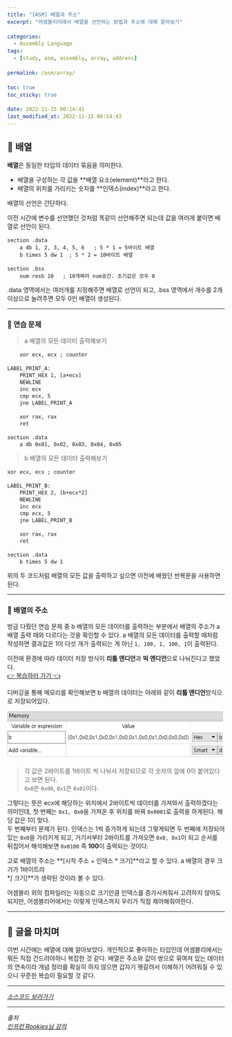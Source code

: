 ```yaml
---
title: "[ASM] 배열과 주소"
excerpt: "어셈블리어에서 배열을 선언하는 방법과 주소에 대해 알아보기"

categories:
  - Assembly Language
tags:
  - [study, asm, assembly, array, address]

permalink: /asm/array/

toc: true
toc_sticky: true

date: 2022-11-15 00:14:41
last_modified_at: 2022-11-15 00:14:43
---
```


## 👻 배열
**배열**은 동일한 타입의 데이터 묶음을 의미한다.

- 배열을 구성하는 각 값을 **배열 요소(element)**라고 한다.
- 배열의 위치를 가리키는 숫자를 **인덱스(index)**라고 한다.

배열의 선언은 간단하다.

이전 시간에 변수를 선언했던 것처럼 똑같이 선언해주면 되는데 값을 여러개 붙이면 배열로 선언이 된다.

```
section .data
    a db 1, 2, 3, 4, 5, 6   ; 5 * 1 = 5바이트 배열
    b times 5 dw 1  ; 5 * 2 = 10바이트 배열

section .bss
    num resb 10   ; 10개짜리 num공간. 초기값은 모두 0
```

.data 영역에서는 여러개를 지정해주면 배열로 선언이 되고, .bss 영역에서 개수를 2개 이상으로 늘려주면 모두 0인 배열이 생성된다.

***

### 🌱 연습 문제
> a 배열의 모든 데이터 출력해보기

```
    xor ecx, ecx ; counter
    
LABEL_PRINT_A:
    PRINT_HEX 1, [a+ecx]
    NEWLINE
    inc ecx
    cmp ecx, 5
    jne LABEL_PRINT_A
        
    xor rax, rax
    ret

section .data
    a db 0x01, 0x02, 0x03, 0x04, 0x05
```

> b 배열의 모든 데이터 출력해보기

```
xor ecx, ecx ; counter
    
LABEL_PRINT_B:
    PRINT_HEX 2, [b+ecx*2]
    NEWLINE
    inc ecx
    cmp ecx, 5
    jne LABEL_PRINT_B

    xor rax, rax
    ret

section .data
    b times 5 dw 1
```

위의 두 코드처럼 배열의 모든 값을 출력하고 싶으면 이전에 배웠던 반복문을 사용하면 된다.

***

### 🌱 배열의 주소
방금 다뤘던 연습 문제 중 b 배열의 모든 데이터를 출력하는 부분에서 배열의 주소가 a 배열 출력 때와 다르다는 것을 확인할 수 있다. a 배열의 모든 데이터를 출력할 때처럼 작성하면 결과값은 1이 다섯 개가 출력되는 게 아닌 ``` 1, 100, 1, 100, 1 ```이 출력된다.

이전에 환경에 따라 데이터 저장 방식이 **리틀 엔디언**과 **빅 엔디언**으로 나눠진다고 했었다.   
[👉 복습하러 가기 👈](/asm/char-and-endian/#-엔디언endianness-개념과-종류)

디버깅을 통해 메모리를 확인해보면 b 배열의 데이터는 아래와 같이 **리틀 엔디언**방식으로 저장되어있다.

![Alt Text](/assets/images/posts_img/basics/asm/array/memory-b.PNG)   

> 각 값은 2바이트를 1바이트 씩 나눠서 저장되므로 각 숫자의 앞에 0이 붙어있다고 보면 된다.   
``` 0x0 ```은 ``` 0x00 ```, ``` 0x1 ```은 ``` 0x01 ```이다.

그렇다는 뜻은 ecx에 해당하는 위치에서 2바이트씩 데이터를 가져와서 출력하겠다는 의미인데, 첫 번째는 ``` 0x1, 0x0 ```을 가져온 후 위치를 바꿔 ``` 0x0001 ```로 출력을 하게된다. 해당 값은 1이 맞다.   
두 번째부터 문제가 된다. 인덱스는 1씩 증가하게 되는데 그렇게되면 두 번째에 저장되어있는 ``` 0x0 ```을 가리키게 되고, 거기서부터 2바이트를 가져오면 ``` 0x0, 0x1 ```이 되고 순서를 뒤집어서 해석해보면 ``` 0x0100 ``` 즉 **100**이 출력되는 것이다.

고로 배열의 주소는 **[시작 주소 + 인덱스 * 크기]**라고 할 수 있다. a 배열의 경우 크기가 1바이트라   
**[* 크기]**가 생략된 것이라 볼 수 있다.

어셈블리 외의 컴파일러는 자동으로 크기만큼 인덱스를 증가시켜줘서 고려하지 않아도 되지만, 어셈블리어에서는 이렇게 인덱스까지 우리가 직접 제어해줘야한다.

***

## 👻 글을 마치며
이번 시간에는 배열에 대해 알아보았다. 개인적으로 좋아하는 타입인데 어셈블리에서는 뭐든 직접 건드려야하니 복잡한 것 같다. 배열은 주소와 값이 쌍으로 묶여져 있는 데이터의 연속이라 개념 정리를 확실히 하지 않으면 갑자기 헷갈려서 이해하기 어려워질 수 있으니 꾸준한 복습이 필요할 것 같다.

***

_[소스코드 보러가기](https://github.com/choi-dan-di/study_assembly/blob/main/array.asm)_

***

_출처_   
_[인프런 Rookies님 강의](https://inf.run/bje8)_   